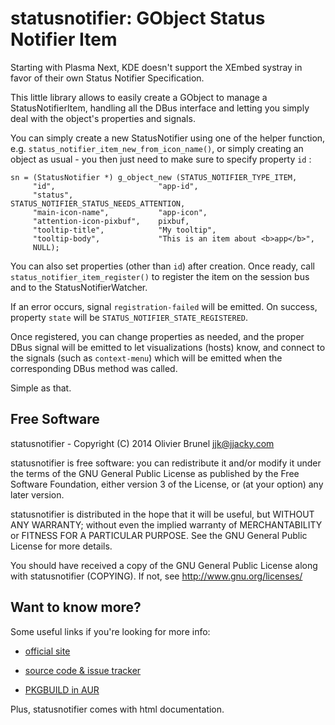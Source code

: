 
# statusnotifier: GObject Status Notifier Item

Starting with Plasma Next, KDE doesn't support the XEmbed systray in favor of
their own Status Notifier Specification.

This little library allows to easily create a GObject to manage a
StatusNotifierItem, handling all the DBus interface and letting you simply deal
with the object's properties and signals.

You can simply create a new StatusNotifier using one of the helper function,
e.g. `status_notifier_item_new_from_icon_name()`, or simply creating an object
as usual - you then just need to make sure to specify property `id` :

	sn = (StatusNotifier *) g_object_new (STATUS_NOTIFIER_TYPE_ITEM,
	     "id",                       "app-id",
	     "status",                   STATUS_NOTIFIER_STATUS_NEEDS_ATTENTION,
	     "main-icon-name",           "app-icon",
	     "attention-icon-pixbuf",    pixbuf,
	     "tooltip-title",            "My tooltip",
	     "tooltip-body",             "This is an item about <b>app</b>",
	     NULL);

You can also set properties (other than `id`) after creation. Once ready, call
`status_notifier_item_register()` to register the item on the session bus and to
the StatusNotifierWatcher.

If an error occurs, signal `registration-failed` will be emitted. On success,
property `state` will be `STATUS_NOTIFIER_STATE_REGISTERED`.

Once registered, you can change properties as needed, and the proper DBus
signal will be emitted to let visualizations (hosts) know, and connect to the
signals (such as `context-menu`) which will be emitted when the corresponding
DBus method was called.

Simple as that.

## Free Software

statusnotifier - Copyright (C) 2014 Olivier Brunel <jjk@jjacky.com>

statusnotifier is free software: you can redistribute it and/or modify it under
the terms of the GNU General Public License as published by the Free Software
Foundation, either version 3 of the License, or (at your option) any later
version.

statusnotifier is distributed in the hope that it will be useful, but WITHOUT
ANY WARRANTY; without even the implied warranty of MERCHANTABILITY or FITNESS
FOR A PARTICULAR PURPOSE.  See the GNU General Public License for more details.

You should have received a copy of the GNU General Public License along with
statusnotifier (COPYING). If not, see http://www.gnu.org/licenses/

## Want to know more?

Some useful links if you're looking for more info:

- [official site](http://jjacky.com/statusnotifier "statusnotifier @ jjacky.com")

- [source code & issue tracker](https://github.com/jjk-jacky/statusnotifier "statusnotifier @ GitHub.com")

- [PKGBUILD in AUR](https://aur.archlinux.org/packages/statusnotifier "AUR: statusnotifier")

Plus, statusnotifier comes with html documentation.
